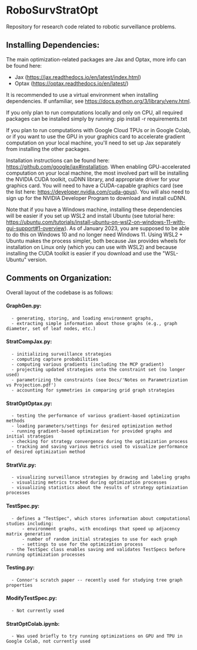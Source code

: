 # RoboSurvStratOpt
Repository for research code related to robotic surveillance problems. 

## Installing Dependencies:
The main optimization-related packages are Jax and Optax, more info can be found here:
 - Jax (https://jax.readthedocs.io/en/latest/index.html) 
 - Optax (https://optax.readthedocs.io/en/latest/) 

It is recommended to use a virtual environment when installing dependencies. If unfamiliar, see https://docs.python.org/3/library/venv.html.

If you only plan to run computations locally and only on CPU, all required packages can be installed simply by running: 
      pip install -r requirements.txt

If you plan to run computations with Google Cloud TPUs or in Google Colab, or if you want to use the GPU in your graphics card to accelerate gradient computation on your local machine, you'll need to set up Jax separately from installing the other packages.

Installation instructions can be found here: https://github.com/google/jax#installation. When enabling GPU-accelerated computation on your local machine, the most involved part will be installing the NVIDIA CUDA toolkit, cuDNN library, and appropriate driver for your graphics card. You will need to have a CUDA-capable graphics card (see the list here: https://developer.nvidia.com/cuda-gpus). You will also need to sign up for the NVIDIA Developer Program to download and install cuDNN. 

Note that if you have a Windows machine, installing these dependencies will be easier if you set up WSL2 and install Ubuntu (see tutorial here: https://ubuntu.com/tutorials/install-ubuntu-on-wsl2-on-windows-11-with-gui-support#1-overview). As of January 2023, you are supposed to be able to do this on Windows 10 and no longer need Windows 11. Using WSL2 + Ubuntu makes the process simpler, both because Jax provides wheels for installation on Linux only (which you can use with WSL2) and because installing the CUDA toolkit is easier if you download and use the "WSL-Ubuntu" version.

## Comments on Organization:
Overall layout of the codebase is as follows:
#### GraphGen.py: 
      - generating, storing, and loading environment graphs, 
      - extracting simple information about those graphs (e.g., graph diameter, set of leaf nodes, etc.) 
#### StratCompJax.py:
      - initializing surveillance strategies 
      - computing capture probabilities 
      - computing various gradients (including the MCP gradient) 
      - projecting updated strategies onto the constraint set (no longer used) 
      - parametrizing the constraints (see Docs/'Notes on Parametrization vs Projection.pdf')
      - accounting for symmetries in comparing grid graph strategies 
#### StratOptOptax.py: 
      - testing the performance of various gradient-based optimization methods 
      - loading parameters/settings for desired optimization method 
      - running gradient-based optimization for provided graphs and initial strategies 
      - checking for strategy convergence during the optimization process 
      - tracking and saving various metrics used to visualize performance of desired optimization method 
#### StratViz.py: 
      - visualizing surveillance strategies by drawing and labeling graphs 
      - visualizing metrics tracked during optimization processes 
      - visualizing statistics about the results of strategy optimization processes 
#### TestSpec.py:
      - defines a "TestSpec", which stores information about computational studies including: 
          - environment graphs, with encodings that speed up adjacency matrix generation 
          - number of random initial strategies to use for each graph 
          - settings to use for the optimization process 
      - the TestSpec class enables saving and validates TestSpecs before running optimization processes 
#### Testing.py: 
      - Connor's scratch paper -- recently used for studying tree graph properties
#### ModifyTestSpec.py:
      - Not currently used
#### StratOptColab.ipynb:
      - Was used briefly to try running optimizations on GPU and TPU in Google Colab, not currently used
